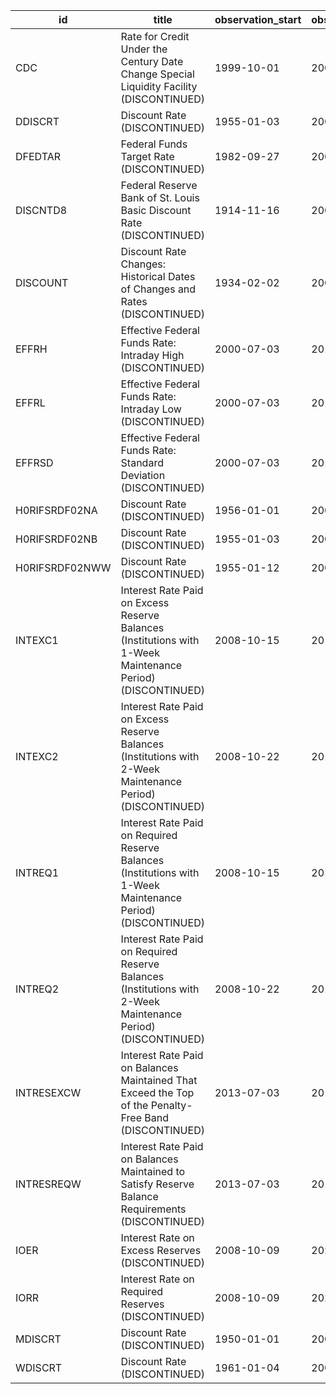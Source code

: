 | id             | title                                                                                                        | observation_start   | observation_end   |
|----------------|--------------------------------------------------------------------------------------------------------------|---------------------|-------------------|
| CDC            | Rate for Credit Under the Century Date Change Special Liquidity Facility (DISCONTINUED)                      | 1999-10-01          | 2000-02-02        |
| DDISCRT        | Discount Rate (DISCONTINUED)                                                                                 | 1955-01-03          | 2003-01-08        |
| DFEDTAR        | Federal Funds Target Rate (DISCONTINUED)                                                                     | 1982-09-27          | 2008-12-15        |
| DISCNTD8       | Federal Reserve Bank of St. Louis Basic Discount Rate (DISCONTINUED)                                         | 1914-11-16          | 2002-11-07        |
| DISCOUNT       | Discount Rate Changes: Historical Dates of Changes and Rates (DISCONTINUED)                                  | 1934-02-02          | 2002-11-06        |
| EFFRH          | Effective Federal Funds Rate: Intraday High (DISCONTINUED)                                                   | 2000-07-03          | 2016-02-29        |
| EFFRL          | Effective Federal Funds Rate: Intraday Low (DISCONTINUED)                                                    | 2000-07-03          | 2016-02-29        |
| EFFRSD         | Effective Federal Funds Rate: Standard Deviation (DISCONTINUED)                                              | 2000-07-03          | 2016-02-29        |
| H0RIFSRDF02NA  | Discount Rate (DISCONTINUED)                                                                                 | 1956-01-01          | 2002-01-01        |
| H0RIFSRDF02NB  | Discount Rate (DISCONTINUED)                                                                                 | 1955-01-03          | 2003-01-08        |
| H0RIFSRDF02NWW | Discount Rate (DISCONTINUED)                                                                                 | 1955-01-12          | 2003-01-08        |
| INTEXC1        | Interest Rate Paid on Excess Reserve Balances (Institutions with 1-Week Maintenance Period) (DISCONTINUED)   | 2008-10-15          | 2013-06-26        |
| INTEXC2        | Interest Rate Paid on Excess Reserve Balances (Institutions with 2-Week Maintenance Period) (DISCONTINUED)   | 2008-10-22          | 2013-06-26        |
| INTREQ1        | Interest Rate Paid on Required Reserve Balances (Institutions with 1-Week Maintenance Period) (DISCONTINUED) | 2008-10-15          | 2013-06-26        |
| INTREQ2        | Interest Rate Paid on Required Reserve Balances (Institutions with 2-Week Maintenance Period) (DISCONTINUED) | 2008-10-22          | 2013-06-26        |
| INTRESEXCW     | Interest Rate Paid on Balances Maintained That Exceed the Top of the Penalty-Free Band (DISCONTINUED)        | 2013-07-03          | 2015-07-22        |
| INTRESREQW     | Interest Rate Paid on Balances Maintained to Satisfy Reserve Balance Requirements (DISCONTINUED)             | 2013-07-03          | 2015-07-22        |
| IOER           | Interest Rate on Excess Reserves (DISCONTINUED)                                                              | 2008-10-09          | 2021-07-28        |
| IORR           | Interest Rate on Required Reserves (DISCONTINUED)                                                            | 2008-10-09          | 2021-07-28        |
| MDISCRT        | Discount Rate (DISCONTINUED)                                                                                 | 1950-01-01          | 2002-12-01        |
| WDISCRT        | Discount Rate (DISCONTINUED)                                                                                 | 1961-01-04          | 2003-01-08        |